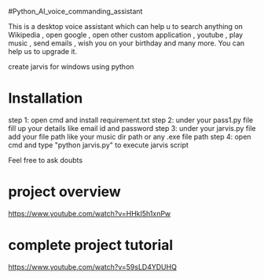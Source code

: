 #Python_AI_voice_commanding_assistant



This is a desktop voice assistant which can help u to search anything on Wikipedia , open google , open other custom application , youtube , play music , send emails , wish you on your birthday and many more. You can help us to upgrade it.

create jarvis for windows using python

Installation
==============

step 1: open cmd and install requirement.txt
step 2: under your pass1.py file fill up your details like email id and password
step 3: under your jarvis.py file add your file path like your music dir path or any .exe file path
step 4: open cmd and type "python jarvis.py" to execute jarvis script

Feel free to ask doubts



project overview
=================
https://www.youtube.com/watch?v=HHkI5h1xnPw


complete project tutorial 
==========================
https://www.youtube.com/watch?v=59sLD4YDUHQ
